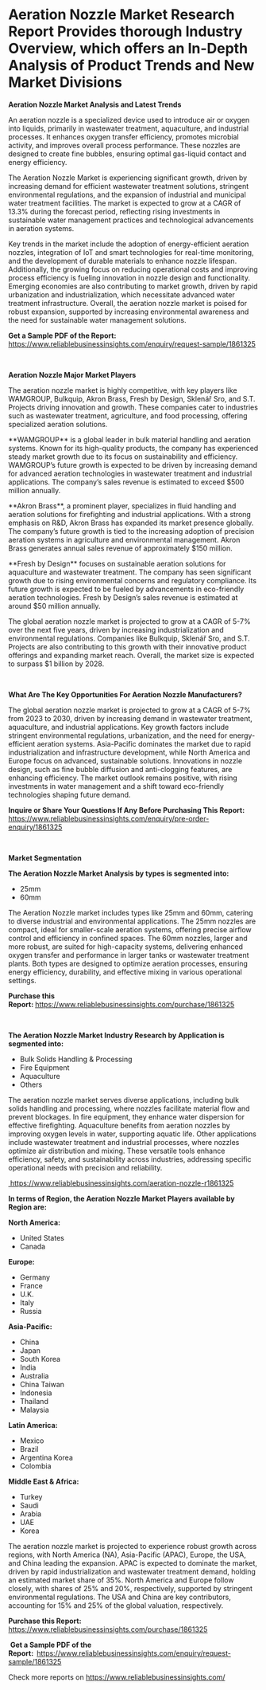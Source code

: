 <p><h1>Aeration Nozzle Market Research Report Provides thorough Industry Overview, which offers an In-Depth Analysis of Product Trends and New Market Divisions</h1></p><p><strong>Aeration Nozzle Market Analysis and Latest Trends</strong></p>
<p><p>An aeration nozzle is a specialized device used to introduce air or oxygen into liquids, primarily in wastewater treatment, aquaculture, and industrial processes. It enhances oxygen transfer efficiency, promotes microbial activity, and improves overall process performance. These nozzles are designed to create fine bubbles, ensuring optimal gas-liquid contact and energy efficiency.</p><p>The Aeration Nozzle Market is experiencing significant growth, driven by increasing demand for efficient wastewater treatment solutions, stringent environmental regulations, and the expansion of industrial and municipal water treatment facilities. The market is expected to grow at a CAGR of 13.3% during the forecast period, reflecting rising investments in sustainable water management practices and technological advancements in aeration systems.</p><p>Key trends in the market include the adoption of energy-efficient aeration nozzles, integration of IoT and smart technologies for real-time monitoring, and the development of durable materials to enhance nozzle lifespan. Additionally, the growing focus on reducing operational costs and improving process efficiency is fueling innovation in nozzle design and functionality. Emerging economies are also contributing to market growth, driven by rapid urbanization and industrialization, which necessitate advanced water treatment infrastructure. Overall, the aeration nozzle market is poised for robust expansion, supported by increasing environmental awareness and the need for sustainable water management solutions.</p></p>
<p><strong>Get a Sample PDF of the Report:&nbsp;</strong> <a href="https://www.reliablebusinessinsights.com/enquiry/request-sample/1861325?utm_campaign=96&utm_medium=2&utm_source=Github&utm_content=ia&utm_term=29012025&utm_id=aeration-nozzle">https://www.reliablebusinessinsights.com/enquiry/request-sample/1861325</a></p>
<p>&nbsp;</p>
<p><strong>Aeration Nozzle Major Market Players</strong></p>
<p><p>The aeration nozzle market is highly competitive, with key players like WAMGROUP, Bulkquip, Akron Brass, Fresh by Design, Sklenář Sro, and S.T. Projects driving innovation and growth. These companies cater to industries such as wastewater treatment, agriculture, and food processing, offering specialized aeration solutions.</p><p>**WAMGROUP** is a global leader in bulk material handling and aeration systems. Known for its high-quality products, the company has experienced steady market growth due to its focus on sustainability and efficiency. WAMGROUP’s future growth is expected to be driven by increasing demand for advanced aeration technologies in wastewater treatment and industrial applications. The company’s sales revenue is estimated to exceed $500 million annually.</p><p>**Akron Brass**, a prominent player, specializes in fluid handling and aeration solutions for firefighting and industrial applications. With a strong emphasis on R&D, Akron Brass has expanded its market presence globally. The company’s future growth is tied to the increasing adoption of precision aeration systems in agriculture and environmental management. Akron Brass generates annual sales revenue of approximately $150 million.</p><p>**Fresh by Design** focuses on sustainable aeration solutions for aquaculture and wastewater treatment. The company has seen significant growth due to rising environmental concerns and regulatory compliance. Its future growth is expected to be fueled by advancements in eco-friendly aeration technologies. Fresh by Design’s sales revenue is estimated at around $50 million annually.</p><p>The global aeration nozzle market is projected to grow at a CAGR of 5-7% over the next five years, driven by increasing industrialization and environmental regulations. Companies like Bulkquip, Sklenář Sro, and S.T. Projects are also contributing to this growth with their innovative product offerings and expanding market reach. Overall, the market size is expected to surpass $1 billion by 2028.</p></p>
<p>&nbsp;</p>
<p><strong>What Are The Key Opportunities For Aeration Nozzle Manufacturers?</strong></p>
<p><p>The global aeration nozzle market is projected to grow at a CAGR of 5-7% from 2023 to 2030, driven by increasing demand in wastewater treatment, aquaculture, and industrial applications. Key growth factors include stringent environmental regulations, urbanization, and the need for energy-efficient aeration systems. Asia-Pacific dominates the market due to rapid industrialization and infrastructure development, while North America and Europe focus on advanced, sustainable solutions. Innovations in nozzle design, such as fine bubble diffusion and anti-clogging features, are enhancing efficiency. The market outlook remains positive, with rising investments in water management and a shift toward eco-friendly technologies shaping future demand.</p></p>
<p><strong>Inquire or Share Your Questions If Any Before Purchasing This Report:</strong> <a href="https://www.reliablebusinessinsights.com/enquiry/pre-order-enquiry/1861325?utm_campaign=96&utm_medium=2&utm_source=Github&utm_content=ia&utm_term=29012025&utm_id=aeration-nozzle">https://www.reliablebusinessinsights.com/enquiry/pre-order-enquiry/1861325</a></p>
<p>&nbsp;</p>
<p><strong>Market Segmentation</strong></p>
<p><strong>The Aeration Nozzle Market Analysis by types is segmented into:</strong></p>
<p><ul><li>25mm</li><li>60mm</li></ul></p>
<p><p>The Aeration Nozzle market includes types like 25mm and 60mm, catering to diverse industrial and environmental applications. The 25mm nozzles are compact, ideal for smaller-scale aeration systems, offering precise airflow control and efficiency in confined spaces. The 60mm nozzles, larger and more robust, are suited for high-capacity systems, delivering enhanced oxygen transfer and performance in larger tanks or wastewater treatment plants. Both types are designed to optimize aeration processes, ensuring energy efficiency, durability, and effective mixing in various operational settings.</p></p>
<p><strong>Purchase this Report:&nbsp;</strong><a href="https://www.reliablebusinessinsights.com/purchase/1861325?utm_campaign=96&utm_medium=2&utm_source=Github&utm_content=ia&utm_term=29012025&utm_id=aeration-nozzle">https://www.reliablebusinessinsights.com/purchase/1861325</a></p>
<p>&nbsp;</p>
<p><strong>The Aeration Nozzle Market Industry Research by Application is segmented into:</strong></p>
<p><ul><li>Bulk Solids Handling & Processing</li><li>Fire Equipment</li><li>Aquaculture</li><li>Others</li></ul></p>
<p><p>The aeration nozzle market serves diverse applications, including bulk solids handling and processing, where nozzles facilitate material flow and prevent blockages. In fire equipment, they enhance water dispersion for effective firefighting. Aquaculture benefits from aeration nozzles by improving oxygen levels in water, supporting aquatic life. Other applications include wastewater treatment and industrial processes, where nozzles optimize air distribution and mixing. These versatile tools enhance efficiency, safety, and sustainability across industries, addressing specific operational needs with precision and reliability.</p></p>
<p><a href="https://www.reliablebusinessinsights.com/aeration-nozzle-r1861325?utm_campaign=96&utm_medium=2&utm_source=Github&utm_content=ia&utm_term=29012025&utm_id=aeration-nozzle">&nbsp;https://www.reliablebusinessinsights.com/aeration-nozzle-r1861325</a></p>
<p><strong>In terms of Region, the Aeration Nozzle Market Players available by Region are:</strong></p>
<p>
    <p> <strong> North America: </strong>
        <ul>
            <li>United States</li>
            <li>Canada</li>
        </ul>
        </p> 
    <p> <strong> Europe: </strong>
        <ul>
            <li>Germany</li>
            <li>France</li>
            <li>U.K.</li>
            <li>Italy</li>
            <li>Russia</li>
        </ul>
        </p> 
    <p> <strong> Asia-Pacific: </strong>
        <ul>
            <li>China</li>
            <li>Japan</li>
            <li>South Korea</li>
            <li>India</li>
            <li>Australia</li>
            <li>China Taiwan</li>
            <li>Indonesia</li>
            <li>Thailand</li>
            <li>Malaysia</li>
        </ul>
        </p> 
    <p> <strong> Latin America: </strong>
        <ul>
            <li>Mexico</li>
            <li>Brazil</li>
            <li>Argentina Korea</li>
            <li>Colombia</li>
        </ul>
        </p> 
    <p> <strong> Middle East & Africa: </strong>
        <ul>
            <li>Turkey</li>
            <li>Saudi</li>
            <li>Arabia</li>
            <li>UAE</li>
            <li>Korea</li>
        </ul>
    </p>
    </p>
<p><p>The aeration nozzle market is projected to experience robust growth across regions, with North America (NA), Asia-Pacific (APAC), Europe, the USA, and China leading the expansion. APAC is expected to dominate the market, driven by rapid industrialization and wastewater treatment demand, holding an estimated market share of 35%. North America and Europe follow closely, with shares of 25% and 20%, respectively, supported by stringent environmental regulations. The USA and China are key contributors, accounting for 15% and 25% of the global valuation, respectively.</p></p>
<p><strong>Purchase this Report: </strong><a href="https://www.reliablebusinessinsights.com/purchase/1861325?utm_campaign=96&utm_medium=2&utm_source=Github&utm_content=ia&utm_term=29012025&utm_id=aeration-nozzle">https://www.reliablebusinessinsights.com/purchase/1861325</a></p>
<p>&nbsp;<strong>Get a Sample PDF of the Report:&nbsp;&nbsp;</strong><a href="https://www.reliablebusinessinsights.com/enquiry/request-sample/1861325?utm_campaign=96&utm_medium=2&utm_source=Github&utm_content=ia&utm_term=29012025&utm_id=aeration-nozzle">https://www.reliablebusinessinsights.com/enquiry/request-sample/1861325</a></p>
<p><strong></strong></p>
<p>Check more reports on <a href="https://www.reliablebusinessinsights.com/?utm_campaign=96&utm_medium=2&utm_source=Github&utm_content=ia&utm_term=29012025&utm_id=aeration-nozzle">https://www.reliablebusinessinsights.com/</a></p>